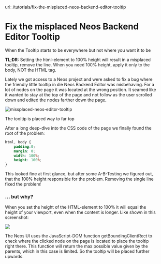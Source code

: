 url: /tutorials/fix-the-misplaced-neos-backend-editor-tooltip
# Fix the misplaced Neos Backend Editor Tooltip

When the Tooltip starts to be everywhere but not where you want it to be

**TL;DR:** Setting the html-element to 100% height will result in a misplaced tooltip, remove the line. When you need 100% height, apply it only to the body, NOT the HTML tag.

Lately we got access to a Neos project and were asked to fix a bug where the friendly little tooltip in die Neos Backend Editor was misbehaving. For a lot of nodes on the page it was located at the wrong position. It seamed like it wanted to stay at the top of the page and not follow as the user scrolled down and edited the nodes farther down the page.

![missplaced-neos-editor-tooltip](/_Resources/Persistent/48fcbe051eb1736659c165a7d1e6619947850293/Screenshot%202021-10-13%20at%2011.27.00.png)

The tooltip is placed way to far top

After a long deep-dive into the CSS code of the page we finally found the root of the problem:

```css
html, body {
	padding:0;
	margin: 0;
	width: 100%;
	height: 100%;
}
```

This looked fine at first glance, but after some A-B-Testing we figured out, that the 100% height responsible for the problem. Removing the single line fixed the problem!

### ... but why?

When you set the height of the HTML-element to 100% it will equal the height of your viewport, even when the content is longer. Like shown in this screenshot:

![](/_Resources/Persistent/7ffcbfe8ec222ef64e7d816a705a08d1410dfcf9/html-element-smaller-than-page-1920x1842.png)

The Neos UI uses the JavaScript-DOM function getBoundingClientRect to check where the clicked node on the page is located to place the tooltip right there. This function will return the max possible value given by the parents, which in this case is limited. So the tooltip will be placed further upwards.